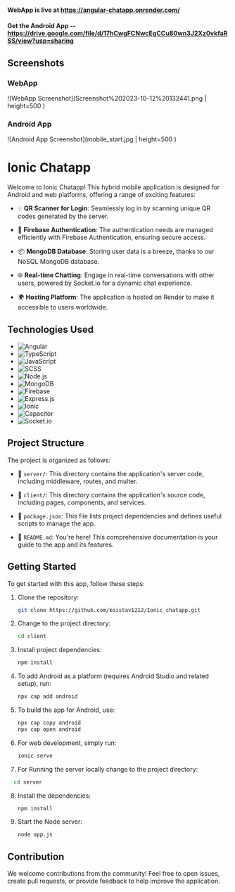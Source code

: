 #### WebApp is live at https://angular-chatapp.onrender.com/
#### Get the Android App -- https://drive.google.com/file/d/17hCwgFCNwcEgCCu80wn3J2Xz0vkfaRSS/view?usp=sharing

## Screenshots

### WebApp

![WebApp Screenshot](Screenshot%202023-10-12%20132441.png | height=500 )

### Android App

![Android App Screenshot](mobile_start.jpg | height=500 )

# Ionic Chatapp

Welcome to Ionic Chatapp! This hybrid mobile application is designed for Android and web platforms, offering a range of exciting features:

- 💡 **QR Scanner for Login**: Seamlessly log in by scanning unique QR codes generated by the server.

- 🔐 **Firebase Authentication**: The authentication needs are managed efficiently with Firebase Authentication, ensuring secure access.

- 📦 **MongoDB Database**: Storing user data is a breeze, thanks to our NoSQL MongoDB database.

- 🌐 **Real-time Chatting**: Engage in real-time conversations with other users, powered by Socket.io for a dynamic chat experience.

- 🌍 **Hosting Platform**: The application is hosted on Render to make it accessible to users worldwide.

## Technologies Used

- ![Angular](https://img.shields.io/badge/Angular-FF5733?style=for-the-badge&logo=angular&logoColor=white)
- ![TypeScript](https://img.shields.io/badge/TypeScript-3178C6?style=for-the-badge&logo=typescript&logoColor=white)
- ![JavaScript](https://img.shields.io/badge/JavaScript-F7DF1E?style=for-the-badge&logo=javascript&logoColor=black)
- ![SCSS](https://img.shields.io/badge/SCSS-CC6699?style=for-the-badge&logo=sass&logoColor=white)
- ![Node.js](https://img.shields.io/badge/Node.js-339933?style=for-the-badge&logo=node.js&logoColor=white)
- ![MongoDB](https://img.shields.io/badge/MongoDB-47A248?style=for-the-badge&logo=mongodb&logoColor=white)
- ![Firebase](https://img.shields.io/badge/Firebase-FFCA28?style=for-the-badge&logo=firebase&logoColor=black)
- ![Express.js](https://img.shields.io/badge/Express.js-000000?style=for-the-badge&logo=express&logoColor=white)
- ![Ionic](https://img.shields.io/badge/Ionic-3880FF?style=for-the-badge&logo=ionic&logoColor=white)
- ![Capacitor](https://img.shields.io/badge/Capacitor-4FC08D?style=for-the-badge&logo=capacitor&logoColor=white)
- ![Socket.io](https://img.shields.io/badge/Socket.io-010101?style=for-the-badge&logo=socket.io&logoColor=white)

## Project Structure

The project is organized as follows:

- 📁 `server/`: This directory contains the application's server code, including middleware, routes, and multer.

- 📄 `client/`: This directory contains the application's source code, including pages, components, and services.

- 📄 `package.json`: This file lists project dependencies and defines useful scripts to manage the app.

- 📄 `README.md`: You're here! This comprehensive documentation is your guide to the app and its features.

## Getting Started

To get started with this app, follow these steps:

1. Clone the repository:

   ```bash
   git clone https://github.com/koistav1212/Ionic_chatapp.git
   ```

2. Change to the project directory:

   ```bash
   cd client
   ```

3. Install project dependencies:

   ```bash
   npm install
   ```

4. To add Android as a platform (requires Android Studio and related setup), run:

   ```bash
   npx cap add android
   ```

5. To build the app for Android, use:

   ```bash
   npx cap copy android
   npx cap open android
   ```

6. For web development, simply run:

   ```bash
   ionic serve
   ```
7. For Running the server locally change to the project directory:
 ```bash
   cd server
   ```
8. Install the dependencies:
   ```bash
   npm install
   ```
9. Start the Node server:
   ```bash
   node app.js
   ```


## Contribution

We welcome contributions from the community! Feel free to open issues, create pull requests, or provide feedback to help improve the application.


